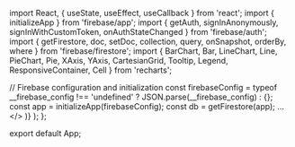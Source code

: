 import React, { useState, useEffect, useCallback } from 'react';
import { initializeApp } from 'firebase/app';
import { getAuth, signInAnonymously, signInWithCustomToken, onAuthStateChanged } from 'firebase/auth';
import { getFirestore, doc, setDoc, collection, query, onSnapshot, orderBy, where } from 'firebase/firestore';
import { BarChart, Bar, LineChart, Line, PieChart, Pie, XAxis, YAxis, CartesianGrid, Tooltip, Legend, ResponsiveContainer, Cell } from 'recharts';

// Firebase configuration and initialization
const firebaseConfig = typeof __firebase_config !== 'undefined' ? JSON.parse(__firebase_config) : {};
const app = initializeApp(firebaseConfig);
const db = getFirestore(app);
…                    </div>
                </>
            )}
        </div>
    );
};

export default App;
